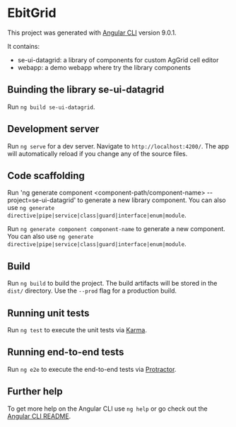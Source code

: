 # EbitGrid

This project was generated with [Angular CLI](https://github.com/angular/angular-cli) version 9.0.1.

It contains:
 - se-ui-datagrid: a library of components for custom AgGrid cell editor
 - webapp: a demo webapp where try the library components 

## Buinding the library se-ui-datagrid

Run `ng build se-ui-datagrid`.

## Development server

Run `ng serve` for a dev server. Navigate to `http://localhost:4200/`. The app will automatically reload if you change any of the source files.

## Code scaffolding

Run 'ng generate component <component-path/component-name> --project=se-ui-datagrid' to generate a new library component. You can also use `ng generate directive|pipe|service|class|guard|interface|enum|module`.

Run `ng generate component component-name` to generate a new component. You can also use `ng generate directive|pipe|service|class|guard|interface|enum|module`.

## Build

Run `ng build` to build the project. The build artifacts will be stored in the `dist/` directory. Use the `--prod` flag for a production build.

## Running unit tests

Run `ng test` to execute the unit tests via [Karma](https://karma-runner.github.io).

## Running end-to-end tests

Run `ng e2e` to execute the end-to-end tests via [Protractor](http://www.protractortest.org/).

## Further help

To get more help on the Angular CLI use `ng help` or go check out the [Angular CLI README](https://github.com/angular/angular-cli/blob/master/README.md).

